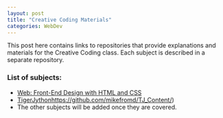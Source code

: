 ```yaml
---
layout: post
title: "Creative Coding Materials"
categories: WebDev 
---
```


This post here contains links to repositories that provide explanations and materials for the Creative Coding class.
Each subject is described in a separate repository.

### List of subjects:
- [Web: Front-End Design with HTML and CSS](https://mikefromd.github.io/Web_FrontEnd/)
- [TigerJython](https://github.com/mikefromd/TJ_Content/blob/main/README.md)https://github.com/mikefromd/TJ_Content/)
- The other subjects will be added once they are covered.
